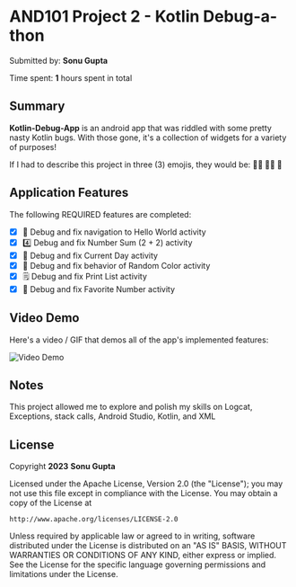 # AND101 Project 2 - Kotlin Debug-a-thon

Submitted by: **Sonu Gupta**

Time spent: **1** hours spent in total

## Summary

**Kotlin-Debug-App** is an android app that was riddled with some pretty nasty Kotlin bugs.  With those gone, it's a collection of widgets for a variety of purposes! 

If I had to describe this project in three (3) emojis, they would be: **👨‍🎓 👨‍💻 🐤**

## Application Features

The following REQUIRED features are completed:

- [x] 👋 Debug and fix navigation to Hello World activity
- [x] 4️⃣ Debug and fix Number Sum (2 + 2) activity
- [x] 📅 Debug and fix Current Day activity 
- [x] 🌈 Debug and fix behavior of Random Color activity
- [x] 🗒️ Debug and fix Print List activity
- [x] 💯 Debug and fix Favorite Number activity

## Video Demo

Here's a video / GIF that demos all of the app's implemented features:

<img src='https://github.com/Dxsonu7/Kotlin-Debug-App/assets/87947158/6a2698c3-c231-4c5c-a5ed-8eabad0deabb' title='Video Demo' width='' alt='Video Demo' />

## Notes

This project allowed me to explore and polish my skills on Logcat, Exceptions, stack calls, Android Studio, Kotlin, and XML

## License

Copyright **2023** **Sonu Gupta**

Licensed under the Apache License, Version 2.0 (the "License");
you may not use this file except in compliance with the License.
You may obtain a copy of the License at

    http://www.apache.org/licenses/LICENSE-2.0

Unless required by applicable law or agreed to in writing, software
distributed under the License is distributed on an "AS IS" BASIS,
WITHOUT WARRANTIES OR CONDITIONS OF ANY KIND, either express or implied.
See the License for the specific language governing permissions and
limitations under the License.




